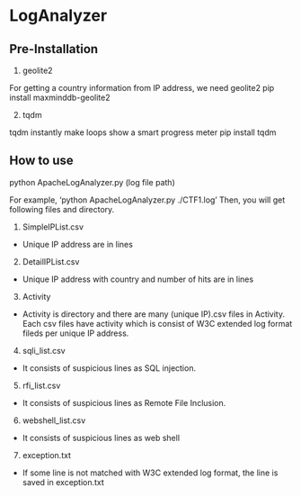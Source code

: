 # LogAnalyzer

## Pre-Installation
1.	geolite2

For getting a country information from IP address, we need geolite2
pip install maxminddb-geolite2

2.	tqdm

tqdm instantly make loops show a smart progress meter
pip install tqdm
 
## How to use

python ApacheLogAnalyzer.py (log file path)

For example, ‘python ApacheLogAnalyzer.py ./CTF1.log’
Then, you will get following files and directory.
1.	SimpleIPList.csv
-	Unique IP address are in lines
2.	DetailIPList.csv
-	Unique IP address with country and number of hits are in lines
3.	Activity
-	Activity is directory and there are many (unique IP).csv files in Activity. Each csv files have activity which is consist of W3C extended log format fileds per unique IP address. 
4.	sqli_list.csv
-	It consists of suspicious lines as SQL injection.
5.	rfi_list.csv
-	It consists of suspicious lines as Remote File Inclusion.
6.	webshell_list.csv
-	It consists of suspicious lines as web shell
7.	exception.txt
-	If some line is not matched with W3C extended log format, the line is saved in exception.txt